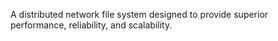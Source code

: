 A distributed network file system designed to provide superior performance, reliability, and scalability.

